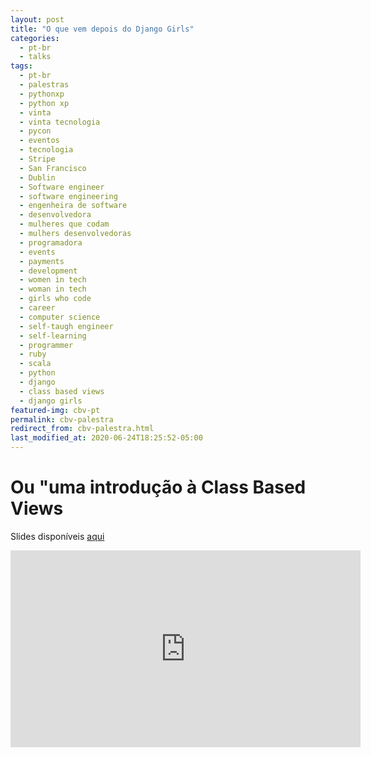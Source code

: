 ```yaml
---
layout: post
title: "O que vem depois do Django Girls"
categories:
  - pt-br
  - talks
tags:
  - pt-br
  - palestras
  - pythonxp
  - python xp
  - vinta
  - vinta tecnologia
  - pycon
  - eventos
  - tecnologia
  - Stripe
  - San Francisco
  - Dublin
  - Software engineer
  - software engineering
  - engenheira de software
  - desenvolvedora
  - mulheres que codam
  - mulhers desenvolvedoras
  - programadora
  - events
  - payments
  - development
  - women in tech
  - woman in tech
  - girls who code
  - career
  - computer science
  - self-taugh engineer
  - self-learning
  - programmer
  - ruby
  - scala
  - python
  - django
  - class based views
  - django girls
featured-img: cbv-pt
permalink: cbv-palestra
redirect_from: cbv-palestra.html
last_modified_at: 2020-06-24T18:25:52-05:00
---
```


# Ou "uma introdução à Class Based Views

Slides disponíveis [aqui](https://speakerdeck.com/leportella/o-que-vem-depois-do-django-girls-uma-introducao-as-class-based-views)

<iframe width="560" height="315" src="https://www.youtube.com/embed/1LDa_4n4b-4?start=3678" frameborder="0" allow="accelerometer; autoplay; encrypted-media; gyroscope; picture-in-picture" allowfullscreen></iframe>